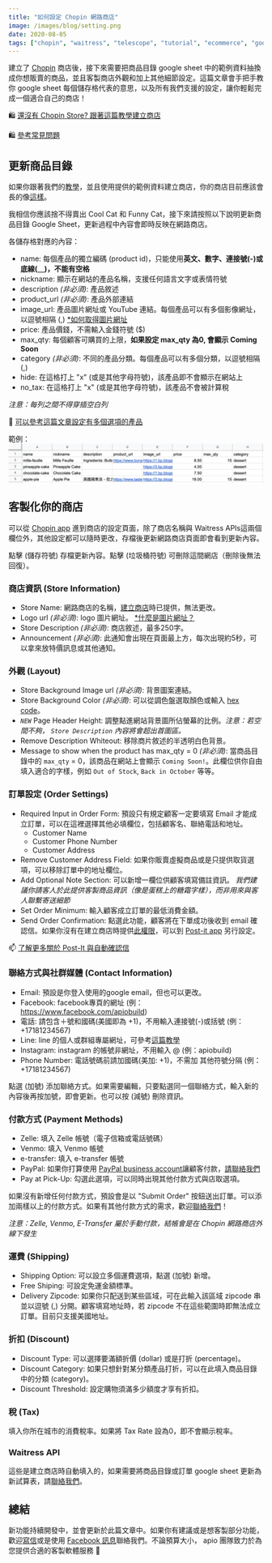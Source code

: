 ```yaml
---
title: "如何設定 Chopin 網路商店"
image: /images/blog/setting.png
date: 2020-08-05
tags: ["chopin", "waitress", "telescope", "tutorial", "ecommerce", "google-sheet", "google", "website", "documentation", "教學", "網路開店"]
---
```


建立了 [Chopin](https://telescope.apiobuild.com/app/chopin) 商店後，接下來需要把商品目錄 google sheet 中的範例資料抽換成你想販賣的商品，並且客製商店外觀和加上其他細節設定。這篇文章會手把手教你 google sheet 每個儲存格代表的意思，以及所有我們支援的設定，讓你輕鬆完成一個適合自己的商店！

<!--more-->

🛍️ [還沒有 Chopin Store? 跟著這篇教學建立商店](https://apiobuild.com/blog/create-an-online-store-for-free-ch/)

🛍️ [參考常見問題](https://apiobuild.com/blog/troubleshoot-chopin-store-zh/)

## 更新商品目錄

如果你跟著我們的[教學](https://apiobuild.com/blog/how-to-create-web-store-with-apio-ch)，並且使用提供的範例資料建立商店，你的商店目前應該會長的像[這樣](https://trampoline.apiobuild.com/router/chopin/store/page/google-oauth2%7C106308532747537725517/3b99cc9c-6c28-45dd-9786-8521fe0a2e47)。

我相信你應該捨不得賣出 Cool Cat 和 Funny Cat，接下來請按照以下說明更新商品目錄 Google Sheet，更新過程中內容會即時反映在網路商店。

各儲存格對應的內容：

- name: 每個產品的獨立編碼 (product id)，只能使用**英文、數字、連接號(-)或底線(＿)，不能有空格**
- nickname: 顯示在網站的產品名稱，支援任何語言文字或表情符號
- description *(非必須)*: 產品敘述
- product_url *(非必須)*: 產品外部連結
- image_url: 產品圖片網址或 YouTube 連結。每個產品可以有多個影像網址，以逗號相隔 (,) [*如何取得圖片網址](#如何取得手邊圖片的網址呢)
- price: 產品價錢，不需輸入金錢符號 ($)
- max_qty: 每個顧客可購買的上限，**如果設定 max_qty 為0, 會顯示 Coming Soon**
- category *(非必須)*: 不同的產品分類。每個產品可以有多個分類，以逗號相隔 (,)
- hide: 在這格打上 "x" (或是其他字母符號)，該產品即不會顯示在網站上
- no_tax: 在這格打上 "x" (或是其他字母符號)，該產品不會被計算稅

*注意：每列之間不得穿插空白列*

👗 [可以參考這篇文章設定有多個選項的產品](https://apiobuild.com/blog/how-to-add-options-to-products/)

範例：
<img src="/images/blog/catalog-sample.png" class="post-img">

## 客製化你的商店

可以從 [Chopin app](https://telescope.apiobuild.com/app/chopin) 進到商店的設定頁面，除了商店名稱與 Waitress APIs這兩個欄位外，其他設定都可以隨時更改，存檔後更新網路商店頁面即會看到更新內容。

點擊 <i class="fas fa-save"></i> (儲存符號) 存檔更新內容。點擊 <i class="fas fa-trash-alt"></i> (垃圾桶符號) 可刪除這間網店（刪除後無法回復）。

### 商店資訊 (Store Information)

- Store Name: 網路商店的名稱，[建立商店](https://apiobuild.com/blog/how-to-create-web-store-with-apio-ch/#step-1-建立新商店)時已提供，無法更改。
- Logo url *(非必須)*: logo 圖片網址。 [*什麼是圖片網址？](https://apiobuild.com/blog/troubleshoot-chopin-store-zh/#如何取得手邊圖片的網址呢)
- Store Description *(非必須)*: 商店敘述，最多250字。
- Announcement *(非必須)*: 此通知會出現在頁面最上方，每次出現約5秒，可以拿來放特價訊息或其他通知。

### 外觀 (Layout)

- Store Background Image url *(非必須)*: 背景圖案連結。
- Store Background Color *(非必須)*: 可以從調色盤選取顏色或輸入 [hex code](https://htmlcolorcodes.com/)。
- *`NEW`* Page Header Height: 調整點進網站背景圖所佔螢幕的比例。*注意：若空間不夠， `Store Description` 內容將會超出首圖區。*
- Remove Description Whiteout: 移除商片敘述的半透明白色背景。
- Message to show when the product has max_qty = 0 *(非必須)*: 當商品目錄中的 `max_qty` = 0，該商品在網站上會顯示 `Coming Soon!`。此欄位供你自由填入適合的字樣，例如 `Out of Stock`, `Back in October` 等等。

### 訂單設定 (Order Settings)

- Required Input in Order Form: 預設只有規定顧客一定要填寫 Email 才能成立訂單，可以在這裡選擇其他必填欄位，包括顧客名、聯絡電話和地址。
  - Customer Name
  - Customer Phone Number
  - Customer Address
- Remove Customer Address Field: 如果你販賣虛擬商品或是只提供取貨選項，可以移除訂單中的地址欄位。
- Add Optional Note Section: 可以新增一欄位供顧客填寫備註資訊。
*我們建議你請客人於此提供客製商品資訊（像是蛋糕上的糖霜字樣），而非用來與客人聯繫寄送細節*
- Set Order Minimum: 輸入顧客成立訂單的最低消費金額。
- Send Order Confirmation: 點選此功能，顧客將在下單成功後收到 email 確認信。如果你沒有在建立商店時提供[此權限](https://apiobuild.com/blog/how-to-create-web-store-with-apio-ch/#step-4-新增-email-確認信功能)，可以到 [Post-it app](https://telescope.apiobuild.com/app/post-it/) 另行設定。

📫 [了解更多關於 Post-It 與自動確認信](https://apiobuild.com/blog/introducing-post-it-email-automation-service/#tutorial)

### 聯絡方式與社群媒體 (Contact Information)

- Email: 預設是你登入使用的google email，但也可以更改。
- Facebook: facebook專頁的網址 (例：https://www.facebook.com/apiobuild)
- 電話: 請包含＋號和國碼(美國即為 +1)，不用輸入連接號(-)或括號 (例：+17181234567)
- Line: line 的個人或群組專屬網址，可參考[這篇教學](https://www.pkstep.com/archives/5261)
- Instagram: instagram 的帳號非網址，不用輸入 @ (例：apiobuild)
- Phone Number: 電話號碼前請加國碼(美加: +1)，不需加 其他符號分隔 (例： +17181234567)

點選 <i class="fas fa-plus"></i> (加號) 添加聯絡方式。如果需要編輯，只要點選同一個聯絡方式，輸入新的內容後再按加號，即會更新。也可以按 <i class="fas fa-minus"></i> (減號) 刪除資訊。

### 付款方式 (Payment Methods)

- Zelle: 填入 Zelle 帳號（電子信箱或電話號碼）
- Venmo: 填入 Venmo 帳號
- e-transfer: 填入 e-transfer 帳號
- PayPal: 如果你打算使用 [PayPal business account](https://www.paypal.com/us/business)讓顧客付款，[請聯絡我們](https://apiobuild.com/forms/business/)
- Pay at Pick-Up: 勾選此選項，可以同時出現其他付款方式與店取選項。

如果沒有新增任何付款方式，預設會是以 "Submit Order" 按鈕送出訂單。可以添加兩樣以上的付款方式。如果有其他付款方式的需求，歡迎[聯絡我們](https://apiobuild.com/forms/business/)！

*注意：Zelle, Venmo, E-Transfer 屬於手動付款，結帳會是在 Chopin 網路商店外線下發生*

### 運費 (Shipping)

- Shipping Option: 可以設立多個運費選項，點選 <i class="fas fa-plus"></i> (加號) 新增。
- Free Shiping: 可設定免運金額標準。
- Delivery Zipcode: 如果你只配送到某些區域，可在此輸入該區域 zipcode 串並以逗號 (,) 分開。顧客填寫地址時，若 zipcode 不在這些範圍時即無法成立訂單。目前只支援美國地址。

### 折扣 (Discount)

- Discount Type: 可以選擇要滿額折價 (dollar) 或是打折 (percentage)。
- Discount Category: 如果只想針對某分類產品打折，可以在此填入商品目錄中的分類 (category)。
- Discount Threshold: 設定購物須滿多少額度才享有折扣。

### 稅 (Tax)

填入你所在城市的消費稅率。如果將 Tax Rate 設為0，即不會顯示稅率。

### Waitress API

這些是建立商店時自動填入的，如果需要將商品目錄或訂單 google sheet 更新為新試算表，請<a href="mailto:apiobuild@gmail.com">聯絡我們</a>。

## 總結

新功能持續開發中，並會更新於此篇文章中。如果你有建議或是想客製部分功能，歡迎<a href="mailto:apiobuild@gmail.com">寫信</a>或是使用 [Facebook 訊息](https://m.me/apiobuild)聯絡我們。不論預算大小， apio 團隊致力於為您提供合適的客製軟體服務 🚀

<style>
.post-img {
    display: block;
    margin-left: auto;
    margin-right: auto;
    max-width: 100%;
}
</style>
